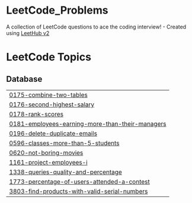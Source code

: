 # LeetCode_Problems
A collection of LeetCode questions to ace the coding interview! - Created using [LeetHub v2](https://github.com/arunbhardwaj/LeetHub-2.0)

<!---LeetCode Topics Start-->
# LeetCode Topics
## Database
|  |
| ------- |
| [0175-combine-two-tables](https://github.com/NikhilBhoopalam/LeetCode_Problems/tree/master/0175-combine-two-tables) |
| [0176-second-highest-salary](https://github.com/NikhilBhoopalam/LeetCode_Problems/tree/master/0176-second-highest-salary) |
| [0178-rank-scores](https://github.com/NikhilBhoopalam/LeetCode_Problems/tree/master/0178-rank-scores) |
| [0181-employees-earning-more-than-their-managers](https://github.com/NikhilBhoopalam/LeetCode_Problems/tree/master/0181-employees-earning-more-than-their-managers) |
| [0196-delete-duplicate-emails](https://github.com/NikhilBhoopalam/LeetCode_Problems/tree/master/0196-delete-duplicate-emails) |
| [0596-classes-more-than-5-students](https://github.com/NikhilBhoopalam/LeetCode_Problems/tree/master/0596-classes-more-than-5-students) |
| [0620-not-boring-movies](https://github.com/NikhilBhoopalam/LeetCode_Problems/tree/master/0620-not-boring-movies) |
| [1161-project-employees-i](https://github.com/NikhilBhoopalam/LeetCode_Problems/tree/master/1161-project-employees-i) |
| [1338-queries-quality-and-percentage](https://github.com/NikhilBhoopalam/LeetCode_Problems/tree/master/1338-queries-quality-and-percentage) |
| [1773-percentage-of-users-attended-a-contest](https://github.com/NikhilBhoopalam/LeetCode_Problems/tree/master/1773-percentage-of-users-attended-a-contest) |
| [3803-find-products-with-valid-serial-numbers](https://github.com/NikhilBhoopalam/LeetCode_Problems/tree/master/3803-find-products-with-valid-serial-numbers) |
<!---LeetCode Topics End-->